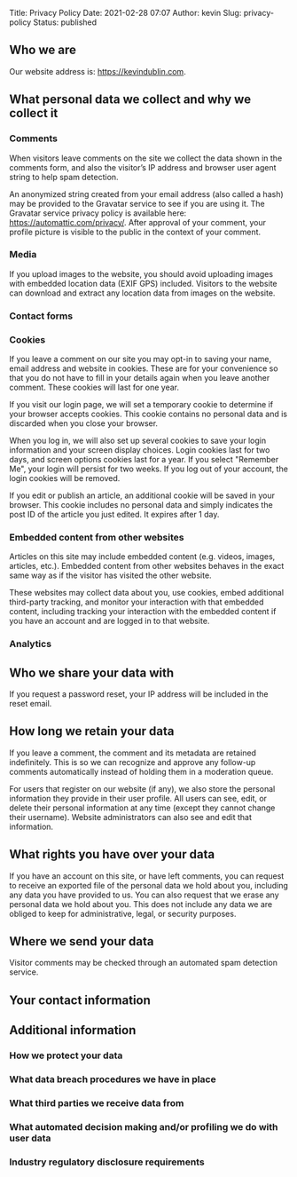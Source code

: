 Title: Privacy Policy
Date: 2021-02-28 07:07
Author: kevin
Slug: privacy-policy
Status: published

<!-- wp:heading -->

Who we are
----------

<!-- /wp:heading -->

<!-- wp:paragraph -->

Our website address is: https://kevindublin.com.

<!-- /wp:paragraph -->

<!-- wp:heading -->

What personal data we collect and why we collect it
---------------------------------------------------

<!-- /wp:heading -->

<!-- wp:heading {"level":3} -->

### Comments

<!-- /wp:heading -->

<!-- wp:paragraph -->

When visitors leave comments on the site we collect the data shown in the comments form, and also the visitor’s IP address and browser user agent string to help spam detection.

<!-- /wp:paragraph -->

<!-- wp:paragraph -->

An anonymized string created from your email address (also called a hash) may be provided to the Gravatar service to see if you are using it. The Gravatar service privacy policy is available here: https://automattic.com/privacy/. After approval of your comment, your profile picture is visible to the public in the context of your comment.

<!-- /wp:paragraph -->

<!-- wp:heading {"level":3} -->

### Media

<!-- /wp:heading -->

<!-- wp:paragraph -->

If you upload images to the website, you should avoid uploading images with embedded location data (EXIF GPS) included. Visitors to the website can download and extract any location data from images on the website.

<!-- /wp:paragraph -->

<!-- wp:heading {"level":3} -->

### Contact forms

<!-- /wp:heading -->

<!-- wp:heading {"level":3} -->

### Cookies

<!-- /wp:heading -->

<!-- wp:paragraph -->

If you leave a comment on our site you may opt-in to saving your name, email address and website in cookies. These are for your convenience so that you do not have to fill in your details again when you leave another comment. These cookies will last for one year.

<!-- /wp:paragraph -->

<!-- wp:paragraph -->

If you visit our login page, we will set a temporary cookie to determine if your browser accepts cookies. This cookie contains no personal data and is discarded when you close your browser.

<!-- /wp:paragraph -->

<!-- wp:paragraph -->

When you log in, we will also set up several cookies to save your login information and your screen display choices. Login cookies last for two days, and screen options cookies last for a year. If you select "Remember Me", your login will persist for two weeks. If you log out of your account, the login cookies will be removed.

<!-- /wp:paragraph -->

<!-- wp:paragraph -->

If you edit or publish an article, an additional cookie will be saved in your browser. This cookie includes no personal data and simply indicates the post ID of the article you just edited. It expires after 1 day.

<!-- /wp:paragraph -->

<!-- wp:heading {"level":3} -->

### Embedded content from other websites

<!-- /wp:heading -->

<!-- wp:paragraph -->

Articles on this site may include embedded content (e.g. videos, images, articles, etc.). Embedded content from other websites behaves in the exact same way as if the visitor has visited the other website.

<!-- /wp:paragraph -->

<!-- wp:paragraph -->

These websites may collect data about you, use cookies, embed additional third-party tracking, and monitor your interaction with that embedded content, including tracking your interaction with the embedded content if you have an account and are logged in to that website.

<!-- /wp:paragraph -->

<!-- wp:heading {"level":3} -->

### Analytics

<!-- /wp:heading -->

<!-- wp:heading -->

Who we share your data with
---------------------------

<!-- /wp:heading -->

<!-- wp:paragraph -->

If you request a password reset, your IP address will be included in the reset email.

<!-- /wp:paragraph -->

<!-- wp:heading -->

How long we retain your data
----------------------------

<!-- /wp:heading -->

<!-- wp:paragraph -->

If you leave a comment, the comment and its metadata are retained indefinitely. This is so we can recognize and approve any follow-up comments automatically instead of holding them in a moderation queue.

<!-- /wp:paragraph -->

<!-- wp:paragraph -->

For users that register on our website (if any), we also store the personal information they provide in their user profile. All users can see, edit, or delete their personal information at any time (except they cannot change their username). Website administrators can also see and edit that information.

<!-- /wp:paragraph -->

<!-- wp:heading -->

What rights you have over your data
-----------------------------------

<!-- /wp:heading -->

<!-- wp:paragraph -->

If you have an account on this site, or have left comments, you can request to receive an exported file of the personal data we hold about you, including any data you have provided to us. You can also request that we erase any personal data we hold about you. This does not include any data we are obliged to keep for administrative, legal, or security purposes.

<!-- /wp:paragraph -->

<!-- wp:heading -->

Where we send your data
-----------------------

<!-- /wp:heading -->

<!-- wp:paragraph -->

Visitor comments may be checked through an automated spam detection service.

<!-- /wp:paragraph -->

<!-- wp:heading -->

Your contact information
------------------------

<!-- /wp:heading -->

<!-- wp:heading -->

Additional information
----------------------

<!-- /wp:heading -->

<!-- wp:heading {"level":3} -->

### How we protect your data

<!-- /wp:heading -->

<!-- wp:heading {"level":3} -->

### What data breach procedures we have in place

<!-- /wp:heading -->

<!-- wp:heading {"level":3} -->

### What third parties we receive data from

<!-- /wp:heading -->

<!-- wp:heading {"level":3} -->

### What automated decision making and/or profiling we do with user data

<!-- /wp:heading -->

<!-- wp:heading {"level":3} -->

### Industry regulatory disclosure requirements

<!-- /wp:heading -->
